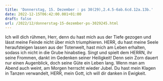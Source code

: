 ```yaml
---
title: 'Donnerstag, 15. Dezember : ps 30(29),2.4.5-6ab.6cd.12a.13b.'
date: 2022-12-15T06:42:00.001+01:00
draft: false
url: /2022/12/donnerstag-15-dezember-ps-3029245.html
---
```


Ich will dich rühmen, Herr, denn du hast mich aus der Tiefe gezogen und lässt meine Feinde nicht über mich triumphieren. HERR, du hast meine Seele heraufsteigen lassen aus der Totenwelt, hast mich am Leben erhalten, sodass ich nicht in die Grube hinabstieg. Singt und spielt dem HERRN, ihr seine Frommen, dankt im Gedenken seiner Heiligkeit! Denn sein Zorn dauert nur einen Augenblick, doch seine Güte ein Leben lang. Wenn man am Abend auch weint, am Morgen herrscht wieder Jubel. Du hast mein Klagen in Tanzen verwandelt, HERR, mein Gott, ich will dir danken in Ewigkeit.